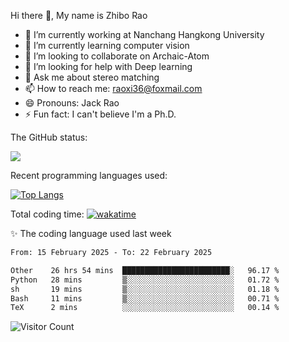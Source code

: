 Hi there 👋, My name is Zhibo Rao
- 🔭 I’m currently working at Nanchang Hangkong University
- 🌱 I’m currently learning computer vision
- 👯 I’m looking to collaborate on Archaic-Atom
- 🤔 I’m looking for help with Deep learning
- 💬 Ask me about stereo matching
- 📫 How to reach me: raoxi36@foxmail.com
- 😄 Pronouns: Jack Rao
- ⚡ Fun fact: I can't believe I'm a Ph.D.

The GitHub status:

![](https://github-readme-stats.vercel.app/api?username=ZhiboRao)

Recent programming languages used:

[![Top Langs](https://github-readme-stats.vercel.app/api/top-langs/?username=ZhiboRao&layout=compact)](https://github.com/anuraghazra/github-readme-stats)

Total coding time: [![wakatime](https://wakatime.com/badge/user/51ec5ec7-4742-4243-9eea-732ade32c0b7.svg)](https://wakatime.com/@51ec5ec7-4742-4243-9eea-732ade32c0b7)

✨ The coding language used last week 
<!--START_SECTION:waka-->

```txt
From: 15 February 2025 - To: 22 February 2025

Other    26 hrs 54 mins  ████████████████████████░   96.17 %
Python   28 mins         ▒░░░░░░░░░░░░░░░░░░░░░░░░   01.72 %
sh       19 mins         ▒░░░░░░░░░░░░░░░░░░░░░░░░   01.18 %
Bash     11 mins         ▒░░░░░░░░░░░░░░░░░░░░░░░░   00.71 %
TeX      2 mins          ░░░░░░░░░░░░░░░░░░░░░░░░░   00.14 %
```

<!--END_SECTION:waka-->

![Visitor Count](https://profile-counter.glitch.me/Raohaocheng/count.svg)
